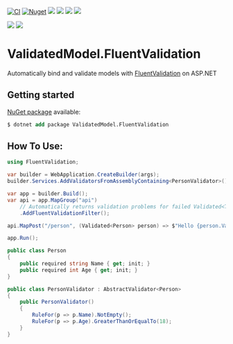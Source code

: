 [![CI](https://github.com/lucasteles/ValidatedModel.FluentValidation/actions/workflows/ci.yml/badge.svg)](https://github.com/lucasteles/ValidatedModel.FluentValidation/actions/workflows/ci.yml)
[![Nuget](https://img.shields.io/nuget/v/ValidatedModel.FluentValidation.svg?style=flat)](https://www.nuget.org/packages/ValidatedModel.FluentValidation)
![](https://raw.githubusercontent.com/lucasteles/ValidatedModel.FluentValidation/badges/badge_linecoverage.svg)
![](https://raw.githubusercontent.com/lucasteles/ValidatedModel.FluentValidation/badges/badge_branchcoverage.svg)
![](https://raw.githubusercontent.com/lucasteles/ValidatedModel.FluentValidation/badges/test_report_badge.svg)
![](https://raw.githubusercontent.com/lucasteles/ValidatedModel.FluentValidation/badges/lines_badge.svg)

![](https://raw.githubusercontent.com/lucasteles/ValidatedModel.FluentValidation/badges/dotnet_version_badge.svg)
![](https://img.shields.io/badge/Lang-C%23-green)

# ValidatedModel.FluentValidation

Automatically bind and validate models with [FluentValidation](https://github.com/FluentValidation/FluentValidation) on
ASP.NET

## Getting started

[NuGet package](https://www.nuget.org/packages/ValidatedModel.FluentValidation) available:

```ps
$ dotnet add package ValidatedModel.FluentValidation
```

## How To Use:

```csharp
using FluentValidation;

var builder = WebApplication.CreateBuilder(args);
builder.Services.AddValidatorsFromAssemblyContaining<PersonValidator>();

var app = builder.Build();
var api = app.MapGroup("api")
    // Automatically returns validation problems for failed Validated<T> parameters
    .AddFluentValidationFilter();

api.MapPost("/person", (Validated<Person> person) => $"Hello {person.Value.Name}");

app.Run();

public class Person
{
    public required string Name { get; init; }
    public required int Age { get; init; }
}

public class PersonValidator : AbstractValidator<Person>
{
    public PersonValidator()
    {
        RuleFor(p => p.Name).NotEmpty();
        RuleFor(p => p.Age).GreaterThanOrEqualTo(18);
    }
}
```

